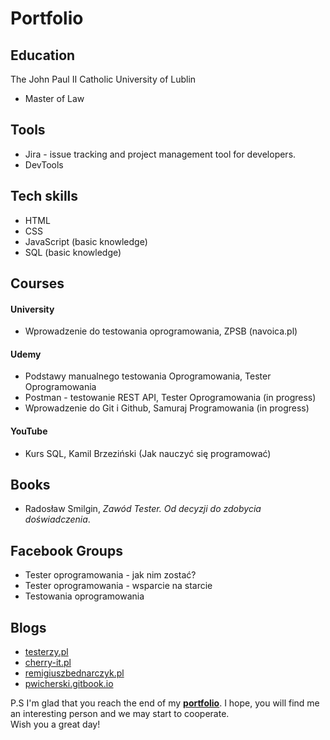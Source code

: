 # Portfolio

## Education

The John Paul II Catholic University of Lublin
 * Master of Law

## Tools

 * Jira - issue tracking and project management tool for developers.
 * DevTools

## Tech skills

 * HTML
 * CSS
 * JavaScript (basic knowledge)
 * SQL (basic knowledge)

## Courses

  #### University
   * Wprowadzenie do testowania oprogramowania, ZPSB (navoica.pl)
   
  #### Udemy
   * Podstawy manualnego testowania Oprogramowania, Tester Oprogramowania
   * Postman - testowanie REST API, Tester Oprogramowania (in progress)
   * Wprowadzenie do Git i Github, Samuraj Programowania (in progress)
   
  #### YouTube
   * Kurs SQL, Kamil Brzeziński (Jak nauczyć się programować)

## Books

 * Radosław Smilgin, <i>Zawód Tester. Od decyzji do zdobycia doświadczenia</i>.

## Facebook Groups

 * Tester oprogramowania - jak nim zostać?
 * Tester oprogramowania - wsparcie na starcie
 * Testowania oprogramowania

## Blogs

 * [testerzy.pl](https://testerzy.pl/)
 * [cherry-it.pl](http://cherry-it.pl/)
 * [remigiuszbednarczyk.pl](https://remigiuszbednarczyk.pl/)
 * [pwicherski.gitbook.io](https:///pwicherski.gitbook.io)

P.S I'm glad that you reach the end of my <b><a href="https://github.com/maleckibartosz/Portfolio">portfolio</a></b>. I hope, you will find me an interesting person and we may start to cooperate. <br> Wish you a great day!
